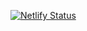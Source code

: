 [![Netlify Status](https://api.netlify.com/api/v1/badges/44860fb5-0e59-41d5-b924-04b692f62f9b/deploy-status)](https://app.netlify.com/sites/confident-euler-f32835/deploys)
